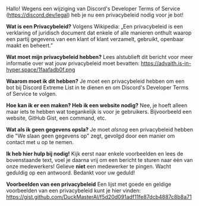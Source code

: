 Hallo! Wegens een wijziging van Discord's Developer Terms of Service (<https://discord.dev/legal>) heb je nu een privacybeleid nodig voor je bot!

**Wat is een Privacybeleid?** Volgens Wikipedia: „Een privacybeleid is een verklaring of juridisch document dat enkele of alle manieren onthult waarop een partij gegevens van een klant of klant verzamelt, gebruikt, openbaar maakt en beheert.”

**Wat moet mijn privacybeleid hebben?** Lees alstublieft dit bericht voor meer informatie over wat jouw privacybeleid moet bevatten: https://advaith.is-in-hyper.space/1faafadb0f.png

**Waarom moet ik dit hebben?** Je moet een privacybeleid hebben om een bot bij Discord Extreme List in te dienen en om Discord's Developer Terms of Service te volgen.

**Hoe kan ik er een maken? Heb ik een website nodig?** Nee, je hoeft alleen maar iets te hebben wat toegankelijk is voor je gebruikers. Bijvoorbeeld een website, GitHub Gist, een command, etc.

**Wat als ik geen gegevens opsla?** Je moet *alsnog* een privacybeleid hebben die "We slaan geen gegevens op" zegt, gevolgd door een manier om contact met u op te nemen.

**Ik heb hier hulp bij nodig!** Kijk eerst naar enkele voorbeelden en lees de bovenstaande text, voel je daarna vrij om een bericht te sturen naar één van onze medewerkers! Gelieve __niet__ een medewerker te pingen. Wacht geduldig op een antwoord. Bedankt voor uw geduld!

**Voorbeelden van een privacybeleid** Een lijst met goede en geldige voorbeelden van een privacybeleid kunt je hier vinden: <https://gist.github.com/DuckMasterAl/f5d20d091adf11fe87dcb4887c8b8a71>